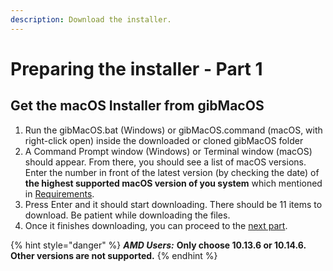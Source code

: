 ```yaml
---
description: Download the installer.
---
```


# Preparing the installer - Part 1

## Get the macOS Installer from gibMacOS

1. Run the gibMacOS.bat \(Windows\) or gibMacOS.command \(macOS, with right-click open\) inside the downloaded or cloned gibMacOS folder
2. A Command Prompt window \(Windows\) or Terminal window \(macOS\) should appear. From there, you should see a list of macOS versions. Enter the number in front of the latest version \(by checking the date\) of **the highest supported macOS version of you system** which mentioned in [Requirements](../prerequisites/get-started/prerequisites.md#requirements).
3. Press Enter and it should start downloading. There should be 11 items to download. Be patient while downloading the files.
4. Once it finishes downloading, you can proceed to the [next part](preparing-the-installer/).

{% hint style="danger" %}
_**AMD Users:**_ **Only choose 10.13.6 or 10.14.6. Other versions are not supported.**
{% endhint %}


